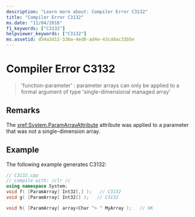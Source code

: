 ```yaml
---
description: "Learn more about: Compiler Error C3132"
title: "Compiler Error C3132"
ms.date: "11/04/2016"
f1_keywords: ["C3132"]
helpviewer_keywords: ["C3132"]
ms.assetid: d54a3d12-336a-4ed0-ad4e-43cddac33b5e
---
```

# Compiler Error C3132

> 'function-parameter' : parameter arrays can only be applied to a formal argument of type 'single-dimensional managed array'

## Remarks

The <xref:System.ParamArrayAttribute> attribute was applied to a parameter that was not a single-dimension array.

## Example

The following example generates C3132:

```cpp
// C3132.cpp
// compile with: /clr /c
using namespace System;
void f( [ParamArray] Int32[,] );   // C3132
void g( [ParamArray] Int32[] );   // C3132

void h( [ParamArray] array<Char ^> ^ MyArray );   // OK
```
